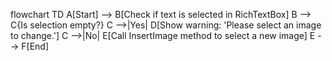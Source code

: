 flowchart TD
    A[Start] --> B[Check if text is selected in RichTextBox]
    B --> C{Is selection empty?}
    C -->|Yes| D[Show warning: 'Please select an image to change.']
    C -->|No| E[Call InsertImage method to select a new image]
    E --> F[End]
